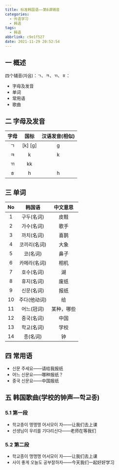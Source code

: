 ```yaml
---
title: 标准韩国语——第6课辅音
categories:
  - 外语学习
  - 韩语
tags:
  - 韩语
abbrlink: c9e1f527
date: 2021-11-29 20:52:54
---
```

## 一 概述

四个辅音(자음)：ㄱ、ㅋ、ㄲ、ㅎ：

* 字母及发音
* 单词
* 常用语
* 歌曲

<!--more-->

## 二 字母及发音

| 字母 |  国标   | 汉语发音(相似) |
| :--: | :-----: | :------------: |
|  ㄱ  | [k] [g] |       g        |
|  ㅋ  |    k    |       k        |
|  ㄲ  |   kk    |                |
|  ㅎ  |    h    |       h        |

## 三 单词

|  No  |    韩国语    |  中文意思  |
| :--: | :----------: | :--------: |
|  1   |  구두(名词)  |    皮鞋    |
|  2   |  가수(名词)  |    歌手    |
|  3   |  까치(名词)  |    喜鹊    |
|  4   | 코끼리(名词) |    大象    |
|  5   |   코(名词)   |    鼻子    |
|  6   | 카메라(名词) |    相机    |
|  7   |  호수(名词)  |     湖     |
|  8   |  휴지(名词)  |    废纸    |
|  9   |  신문(名词)  |    报纸    |
|  10  | 주다(他动词) |     给     |
|  11  |  어느(冠词)  | 某种，哪些 |
|  12  |  중국(名词)  |    中国    |
|  13  |  학교(名词)  |    学校    |
|  14  |   종(名词)   |     钟     |

## 四 常用语

* 신문 주세요——请给我报纸
* 어느 신문요——哪种报纸？
* 중국 신문요——中国报纸

## 五 韩国歌曲(学校的钟声—학교종)

### 5.1 第一段

* 학교종이 맹맹맹 어서모이 자——让我们去上课
* 선생님이 우리를 기다리신다——老师在等我们

### 5.2 第二段

* 학교종이 맹맹맹 어서모이 자——让我们去上课
* 사이 좋게 오늘도 공부잘하자——今天我们一起好好学习
